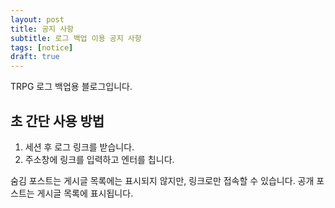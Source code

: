```yaml
---
layout: post
title: 공지 사항
subtitle: 로그 백업 이용 공지 사항
tags: [notice]
draft: true
---
```


 TRPG 로그 백업용 블로그입니다.

## 초 간단 사용 방법

1. 세션 후 로그 링크를 받습니다.
2. 주소창에 링크를 입력하고 엔터를 칩니다.

숨김 포스트는 게시글 목록에는 표시되지 않지만, 링크로만 접속할 수 있습니다. 
공개 포스트는 게시글 목록에 표시됩니다.
